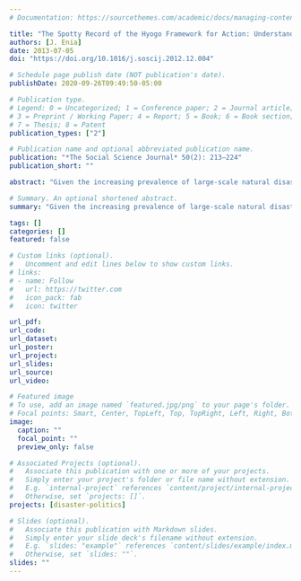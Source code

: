 ```yaml
---
# Documentation: https://sourcethemes.com/academic/docs/managing-content/

title: "The Spotty Record of the Hyogo Framework for Action: Understanding the Incentives of Natural Disaster Politics and Policy Making"
authors: [J. Enia]
date: 2013-07-05
doi: "https://doi.org/10.1016/j.soscij.2012.12.004"

# Schedule page publish date (NOT publication's date).
publishDate: 2020-09-26T09:49:50-05:00

# Publication type.
# Legend: 0 = Uncategorized; 1 = Conference paper; 2 = Journal article;
# 3 = Preprint / Working Paper; 4 = Report; 5 = Book; 6 = Book section;
# 7 = Thesis; 8 = Patent
publication_types: ["2"]

# Publication name and optional abbreviated publication name.
publication: "*The Social Science Journal* 50(2): 213–224"
publication_short: ""

abstract: "Given the increasing prevalence of large-scale natural disasters, why has progress implementing the Hyogo Framework for Action (HFA) been so varied and so spotty? This paper explores this question using an analytical framework developed in the economic and political science literature on collective action. As public goods vary across their levels of publicness and their aggregation technologies, so do many of the inherent incentives associated with countries fulfilling their pledges in the HFA. Thus, the framework helps explain why some of the HFA's priorities for action have been and will continue to be more easily attainable than others."

# Summary. An optional shortened abstract.
summary: "Given the increasing prevalence of large-scale natural disasters, why has progress implementing the Hyogo Framework for Action (HFA) been so varied and so spotty?"

tags: []
categories: []
featured: false

# Custom links (optional).
#   Uncomment and edit lines below to show custom links.
# links:
# - name: Follow
#   url: https://twitter.com
#   icon_pack: fab
#   icon: twitter

url_pdf:
url_code:
url_dataset:
url_poster:
url_project:
url_slides:
url_source:
url_video:

# Featured image
# To use, add an image named `featured.jpg/png` to your page's folder. 
# Focal points: Smart, Center, TopLeft, Top, TopRight, Left, Right, BottomLeft, Bottom, BottomRight.
image:
  caption: ""
  focal_point: ""
  preview_only: false

# Associated Projects (optional).
#   Associate this publication with one or more of your projects.
#   Simply enter your project's folder or file name without extension.
#   E.g. `internal-project` references `content/project/internal-project/index.md`.
#   Otherwise, set `projects: []`.
projects: [disaster-politics]

# Slides (optional).
#   Associate this publication with Markdown slides.
#   Simply enter your slide deck's filename without extension.
#   E.g. `slides: "example"` references `content/slides/example/index.md`.
#   Otherwise, set `slides: ""`.
slides: ""
---
```

